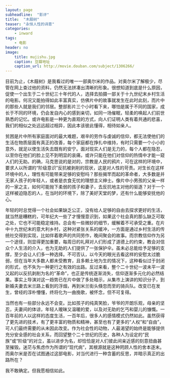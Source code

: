 ```yaml
---
layout: page
subheadline:  "影评"
title:  "木屐树"
teaser: "永恒人性的诗意"
categories:
    - inward
tags:
    - 电影
header: no
image:
    title: mujishu.jpg
    caption: 豆瓣地址
    caption_url: http://movie.douban.com/subject/1306266/
---
```

目前为止，《木屐树》是我看过的唯一一部奥尔米的作品。对奥尔米了解极少，尽管在网上查过他的资料，仍然无法拼凑出清晰的形象。很想知道到底是什么原因，促使一个出生于二十世纪三十年代的人，选择去拍摄一部关于十九世纪末乡村生活的电影。何况又能拍得如此丰富真实，仿佛片中的故事就发生在此时此刻，而片中的那些人就是我们的邻居。整部影片三个小时看下来，哪怕是属于不同的国家，成长于不同的环境，仍会发自内心的感到亲切，如同一场催眠，轻柔的唤起人们前世熟悉的记忆。或许电影是一种更为直观的方式，向人们证明人类有着共通的悲喜，我们的相似之处远远超过相异，因此本该彼此懂得，相待如亲人。
   
贫困是片中所有家庭面对的最大难题，艰辛的劳作与虔诚的信仰，都无法使他们的生活在物质层面有真正的改善，每个家庭都在挣扎中维持，有时只需要一个小小的意外，就足以使生活失去既有的安宁。面对现实人们是无力的，每个人都在隐忍，以至你在他们的脸上见不到明显的哀痛，或许只能在他们对信仰的热情中才能一窥人们的无助。的确，马克思说的是对的，宗教是人民的鸦片，可在这样的环境中，要求人以所谓的“阶级意识”反抗被剥削的现状，这是对人性的苛责。对生长在这样环境中的人，理性有可能带来足够的安慰吗？那些揭竿而起的革命者，大多数是并无家人孩子的年轻人，或者是衣食无忧的理想主义绅士。像片中小男孩的父亲一样的一家之主，如何可能抛下柔弱的孩子和妻子，去反抗地主对他的驱逐？对于一个这样被迫隐忍的人，在当时的环境下，除了美好天堂的梦，还有什么能够安抚他的心。
    
年轻的时总觉得一个社会如果缺乏公正，没有给人足够的自由去探求更好的生活，就当然是糟糕的，可年纪大一些了才慢慢意识到，如果这个社会真的那么缺乏可取之处，它也不可能稳定维持。总会有一些微妙的细节，缓解着不可承受之重。在片中十九世纪末的意大利乡村，这种对紧张关系的缓冲，一方面是通过乡村生活的传统社交得到实现，比如伴着歌声的共同劳作，晚间聚会的故事。而宗教信仰作为另一个途径，则显得更加重要，每周日的礼拜对人们形成了道德上的约束，教会对信众个人生活的介入，也为无助的人们提供了一张保护伞。虽未必总能给予足够的支撑，至少会让人们多一种选择。不可否认，以今天的眼光去看这样的安慰太过脆弱，但在当年大多数人都未受教育，且多赖土地为生的情况下，这种看似过于封闭的形式，也不失为一种更行之有效的出路。反过来看，整个二十世纪一波未平一波又起的以反抗剥削为名的“革命”，也正是传统逐渐消失，信仰逐渐多元化的必然结果。事实上导演对这一趋势已在片中做了多处暗示，从集市上演讲的知识分子，到新婚夫妻去米兰路上看到的浮烟，再到米兰街头倏忽而至的骑兵队。改变已在发生，曾经的淳朴懵懂，终将化为一曲挽歌，被怀念，但不可复得。

当然也有一些部分永远不会变。比如孩子的纯真笑脸，爷爷的开朗乐观，母亲的坚忍，夫妻间的体谅，年轻人暧昧又温暖的爱，以及对无助的乞丐和婴儿的慷慨。一百年前的人以这样的态度生活，一百年后，很多人的感情模式仍然如此。虽然获得了更先进的技术，有了更丰富的物质和精神，甚至也有了更多的“人权”和“自由”，可人们最终需要的从未因此改变。作为社会性的动物，人最渴望的始终是能够提供充分安全感的社会关系，而回望整个二十世纪的历史，各种人为设定的“民族”或“阶级”的对立，虽以进步为名，却恰恰是对人们彼此间亲近感的刻意扭曲甚至摧毁。迷茫与焦虑作为所谓的“现代病”，其根源就是这种罔顾人性的舍本逐末。而奥尔米是否在试图通过这部电影，对当代进行一种含蓄的反思，并暗示真正的出路所在？

我不敢确定。但我愿相信如此。